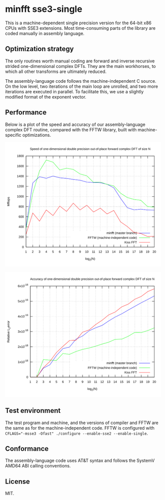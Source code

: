 # minfft sse3-single

This is a machine-dependent single precision version for the 64-bit x86
CPUs with SSE3 extensions. Most time-consuming parts of the library are
coded manually in assembly language.

## Optimization strategy
The only routines worth manual coding are forward and inverse recursive
strided one-dimensional complex DFTs. They are the main workhorses, to
which all other transforms are ultimately reduced.

The assembly-language code follows the machine-independent C source.
On the low level, two iterations of the main loop are unrolled, and two
more iterations are executed in parallel. To facilitate this, we use a
slightly modified format of the exponent vector.

## Performance
Below is a plot of the speed and accuracy of our assembly-language
complex DFT routine, compared with the FFTW library, built with
machine-specific optimizations.

![](docs/speed.svg)

![](docs/accuracy.svg)

## Test environment
The test program and machine, and the versions of compiler and FFTW are
the same as for the machine-independent code. FFTW is configured with
`CFLAGS="-msse3 -Ofast" ./configure --enable-sse2 --enable-single`.

## Conformance
The assembly-language code uses AT&T syntax and follows the SystemV
AMD64 ABI calling conventions.

## License
MIT.

